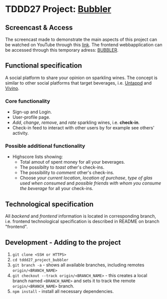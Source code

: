 # TDDD27 Project: [Bubbler](http://bubbler-frontend.s3-website.us-east-2.amazonaws.com/)
## Screencast & Access
The screencast made to demonstrate the main aspects of this project can be watched on YouTube through this [link](https://www.youtube.com/watch?v=QUo8KS4w9n0).
The frontend webbapplication can be accessed through this temporary adress: [BUBBLER](http://bubbler-frontend.s3-website.us-east-2.amazonaws.com/).

## Functional specification
A social platform to share your opinion on sparkling wines. The concept is similar to other social platforms that target beverages, i.e. [Untappd](https://untappd.com/) and [Vivino](https://www.vivino.com/).

### Core functionality
* Sign-up and Login.
* User-profile page.
* *Add*, *change*, *remove*, and *rate* sparkling wines, i.e. **check-in**.
* Check-in feed to interact with other users by for example see others' activity.

### Possible additional functionality
* Highscore lists showing:
   - Total amout of spent money for all your beverages.
   - The possibilty to *toast* other's check-ins.
   - The possibility to *comment* other's check-ins.
   - Choose *your current location*, *location of purchase*, *type of glas used when consumed* and *possible friends with whom you consume the beverage* for all your check-ins. 

## Technological specification
All *backend* and *frontend* information is located in corresponding branch, i.e. frontend technological specification is described in README on branch "frontend".

## Development - Adding to the project
1. `git clone <SSH or HTTPS>`
2. `cd tddd27_project_bubbler`
3. `git branch -a` - shows all available branches, including remotes `origin/<BRANCH_NAME>`
4. `git checkout --track origin/<BRANCH_NAME>` - this creates a local branch named `<BRANCH_NAME>` and sets it to track the remote `origin/<BRANCH_NAME>` branch.
5. `npm install` - install all necessary dependencies.
